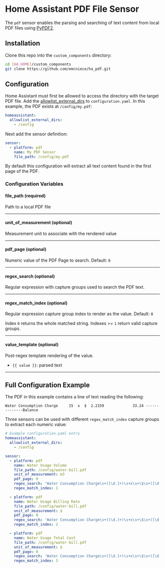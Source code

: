 # Home Assistant PDF File Sensor

The `pdf` sensor enables the parsing and searching of text content from local PDF files using [PyPDF2](https://pypi.org/project/PyPDF2/).


## Installation

Clone this repo into the `custom_components` directory:

```sh
cd [HA_HOME]/custom_components
git clone https://github.com/emcniece/ha_pdf.git
```

## Configuration

Home Assistant must first be allowed to access the directory with the target PDF file. Add the [allowlist_external_dirs](https://www.home-assistant.io/docs/configuration/basic/#allowlist_external_dirs) to `configuration.yaml`. In this example, the PDF exists at `/config/my.pdf`:

```yaml
homeassistant:
  allowlist_external_dirs:
    - /config
```

Next add the sensor definition:

```yaml
sensor:
  - platform: pdf
    name: My PDF Sensor
    file_path: /config/my.pdf
```

By default this configuration will extract all text content found in the first page of the PDF.

### Configuration Variables

#### file_path (required)

Path to a local PDF file

<hr />

#### unit_of_measurement (optional)

Measurement unit to associate with the rendered value

<hr />

#### pdf_page (optional)

Numeric value of the PDF Page to search. Default: `0`

<hr />

#### regex_search (optional)

Regular expression with capture groups used to search the PDF text.

<hr />

#### regex_match_index (optional)

Regular expression capture group index to render as the value. Default: `0`

Index `0` returns the whole matched string. Indexes >= `1` return valid capture groups.

<hr />

#### value_template (optional)

Post-regex template rendering of the value.

- `{{ value }}`: parsed text

<hr />

## Full Configuration Example

The PDF in this example contains a line of text reading the following:

```
Water Consumption Charge     15  x  $  2.2159             33.24 --------------Balance
```

Three sensors can be used with different `regex_match_index` capture groups to extract each numeric value:

```yaml
# Example configuration.yaml entry
homeassistant:
  allowlist_external_dirs:
    - /config

sensor:
  - platform: pdf
    name: Water Usage Volume
    file_path: /config/water-bill.pdf
    unit_of_measurement: m3
    pdf_page: 0
    regex_search: 'Water Consumption Charge\s+([\d.]+)\s+x\s+\$\s+([\d.]+)\s+([\d.]+)\s-+'
    regex_match_index: 1

  - platform: pdf
    name: Water Usage Billing Rate
    file_path: /config/water-bill.pdf
    unit_of_measurement: $
    pdf_page: 0
    regex_search: 'Water Consumption Charge\s+([\d.]+)\s+x\s+\$\s+([\d.]+)\s+([\d.]+)\s-+'
    regex_match_index: 2

  - platform: pdf
    name: Water Usage Total Cost
    file_path: /config/water-bill.pdf
    unit_of_measurement: $
    pdf_page: 0
    regex_search: 'Water Consumption Charge\s+([\d.]+)\s+x\s+\$\s+([\d.]+)\s+([\d.]+)\s-+'
    regex_match_index: 3
```
